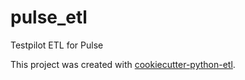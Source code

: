 # pulse_etl

Testpilot ETL for Pulse

This project was created with [cookiecutter-python-etl](https://github.com/harterrt/cookiecutter-python-etl).
